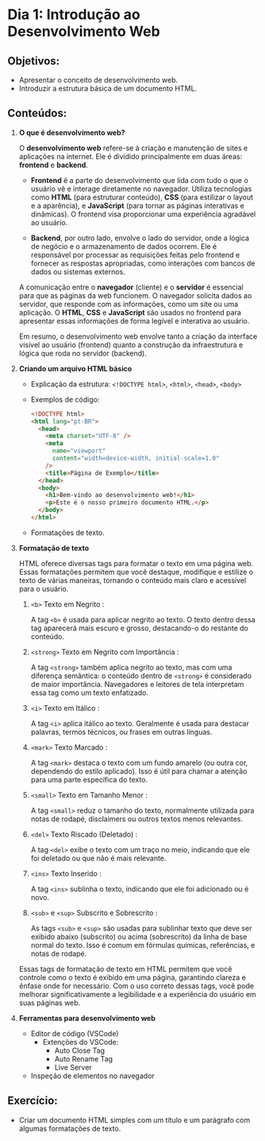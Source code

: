 # Dia 1: Introdução ao Desenvolvimento Web

## Objetivos:

- Apresentar o conceito de desenvolvimento web.
- Introduzir a estrutura básica de um documento HTML.

## Conteúdos:

1. **O que é desenvolvimento web?**

    O **desenvolvimento web** refere-se à criação e manutenção de sites e aplicações na internet. Ele é dividido principalmente em duas áreas: **frontend** e **backend**.

    - **Frontend** é a parte do desenvolvimento que lida com tudo o que o usuário vê e interage diretamente no navegador. Utiliza tecnologias como **HTML** (para estruturar conteúdo), **CSS** (para estilizar o layout e a aparência), e **JavaScript** (para tornar as páginas interativas e dinâmicas). O frontend visa proporcionar uma experiência agradável ao usuário.

    - **Backend**, por outro lado, envolve o lado do servidor, onde a lógica de negócio e o armazenamento de dados ocorrem. Ele é responsável por processar as requisições feitas pelo frontend e fornecer as respostas apropriadas, como interações com bancos de dados ou sistemas externos.

    A comunicação entre o **navegador** (cliente) e o **servidor** é essencial para que as páginas da web funcionem. O navegador solicita dados ao servidor, que responde com as informações, como um site ou uma aplicação. O **HTML**, **CSS** e **JavaScript** são usados no frontend para apresentar essas informações de forma legível e interativa ao usuário.

    Em resumo, o desenvolvimento web envolve tanto a criação da interface visível ao usuário (frontend) quanto a construção da infraestrutura e lógica que roda no servidor (backend).

1. **Criando um arquivo HTML básico**

   - Explicação da estrutura: `<!DOCTYPE html>`, `<html>`, `<head>`, `<body>`
   - Exemplos de código:

     ```html
     <!DOCTYPE html>
     <html lang="pt-BR">
       <head>
         <meta charset="UTF-8" />
         <meta
           name="viewport"
           content="width=device-width, initial-scale=1.0"
         />
         <title>Página de Exemplo</title>
       </head>
       <body>
         <h1>Bem-vindo ao desenvolvimento web!</h1>
         <p>Este é o nosso primeiro documento HTML.</p>
       </body>
     </html>
     ```

   - Formatações de texto.

1. **Formatação de texto**
    
    HTML oferece diversas tags para formatar o texto em uma página web. Essas formatações permitem que você destaque, modifique e estilize o texto de várias maneiras, tornando o conteúdo mais claro e acessível para o usuário.

    1. `<b>` Texto em Negrito : 
        
        A tag `<b>` é usada para aplicar negrito ao texto. O texto dentro dessa tag aparecerá mais escuro e grosso, destacando-o do restante do conteúdo.

    2. `<strong>` Texto em Negrito com Importância : 

        A tag `<strong>` também aplica negrito ao texto, mas com uma diferença semântica: o conteúdo dentro de `<strong>` é considerado de maior importância. Navegadores e leitores de tela interpretam essa tag como um texto enfatizado.

    3. `<i>` Texto em Itálico : 

        A tag `<i>` aplica itálico ao texto. Geralmente é usada para destacar palavras, termos técnicos, ou frases em outras línguas.

    4. `<mark>` Texto Marcado : 

        A tag `<mark>` destaca o texto com um fundo amarelo (ou outra cor, dependendo do estilo aplicado). Isso é útil para chamar a atenção para uma parte específica do texto.

    5. `<small>` Texto em Tamanho Menor : 

        A tag `<small>` reduz o tamanho do texto, normalmente utilizada para notas de rodapé, disclaimers ou outros textos menos relevantes.

    6. `<del>` Texto Riscado (Deletado) : 

        A tag `<del>` exibe o texto com um traço no meio, indicando que ele foi deletado ou que não é mais relevante.

    7. `<ins>` Texto Inserido : 

        A tag `<ins>` sublinha o texto, indicando que ele foi adicionado ou é novo.

    8. `<sub>` e `<sup>` Subscrito e Sobrescrito : 

        As tags `<sub>` e `<sup>` são usadas para sublinhar texto que deve ser exibido abaixo (subscrito) ou acima (sobrescrito) da linha de base normal do texto. Isso é comum em fórmulas químicas, referências, e notas de rodapé.

    Essas tags de formatação de texto em HTML permitem que você controle como o texto é exibido em uma página, garantindo clareza e ênfase onde for necessário. Com o uso correto dessas tags, você pode melhorar significativamente a legibilidade e a experiência do usuário em suas páginas web.

1. **Ferramentas para desenvolvimento web**
   - Editor de código (VSCode)
     - Extenções do VSCode:
       - Auto Close Tag
       - Auto Rename Tag
       - Live Server
   - Inspeção de elementos no navegador


## Exercício:

- Criar um documento HTML simples com um título e um parágrafo com algumas formatações de texto.
